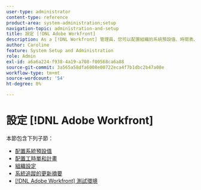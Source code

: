 ```yaml
---
user-type: administrator
content-type: reference
product-area: system-administration;setup
navigation-topic: administration-and-setup
title: 設定 [!DNL Adobe Workfront]
description: As a [!DNL Workfront] 管理員，您可以配置組織的系統預設值、時間表、計畫、用戶在系統中的組織方式、自動系統更新和 [!DNL Workfront] 測試您使用的環境。
author: Caroline
feature: System Setup and Administration
role: Admin
exl-id: a6a6a224-f938-4a19-a708-f00568ca6a88
source-git-commit: 3a565a58dfa6008e00722eca4f7b1dbc2b47a08e
workflow-type: tm+mt
source-wordcount: '54'
ht-degree: 0%

---
```


# 設定 [!DNL Adobe Workfront]

本節包含下列子節：

* [配置系統預設值](../../administration-and-setup/set-up-workfront/configure-system-defaults/configure-system-defaults.md)
* [配置工時單和計畫](../../administration-and-setup/set-up-workfront/configure-timesheets-schedules/configure-timesheets-and-schedules.md)
* [組織設定](../../administration-and-setup/set-up-workfront/organizational-setup/organizational-setup.md)
* [系統追蹤的更新摘要](../../administration-and-setup/set-up-workfront/system-tracked-update-feeds/system-tracked-updates-feeds.md)
* [[!DNL Adobe Workfront] 測試環境](../../administration-and-setup/set-up-workfront/workfront-testing-environments/wf-testing-environments.md)
